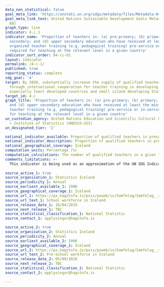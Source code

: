 ```yaml
---
data_non_statistical: false
goal_meta_link: 'https://unstats.un.org/sdgs/metadata/files/Metadata-04-0C-01.pdf '
goal_meta_link_text: United Nations Sustainable Development Goals Metadata (PDF 218
  KB)
graph_type: line
indicator: 4.c.1
indicator_name: 'Proportion of teachers in: (a) pre-primary; (b) primary; (c) lower
  secondary; and (d) upper secondary education who have received at least the minimum
  organized teacher training (e.g. pedagogical training) pre-service or in-service
  required for teaching at the relevant level in a given country'
indicator_sort_order: 04-cc-01
layout: indicator
permalink: /4-c-1/
published: true
reporting_status: complete
sdg_goal: '4'
target: By 2030, substantially increase the supply of qualified teachers, including
  through international cooperation for teacher training in developing countries,
  especially least developed countries and small island developing States
target_id: 4.c
graph_title: 'Proportion of teachers in: (a) pre-primary; (b) primary; (c) lower secondary;
  and (d) upper secondary education who have received at least the minimum organized
  teacher training (e.g. pedagogical training) pre-service or in-service required
  for teaching at the relevant level in a given country'
un_custodian_agency: United Nations Education and Scientific Cultural Organisation
  - Institute of Statistics (UNESCO-UIS)
un_designated_tier: '1'

national_indicator_available: Proportion of qualified teachers in preschool and compulsury school
national_indicator_description: Proportion of qualified teachers in preschool and compulsury school in Iceland
national_geographical_coverage: Iceland
computation_units: Percentage (%)
computation_calculations: The number of qualified teachers in a given level of education is expressed as a percentage of all (qualified and unqualified) teachers in that level of education.
comments_limitations: >-
  This indicator is being used as an approximation of the UN SDG Indicator. Where possible, we will work to identify or develop Icelandic data to meet the global indicator specification. This indicator has not been identified in collaboration with topic experts.
  
source_active_1: true
source_organisation_1: Statistics Iceland
source_periodicity_1: Annual
source_earliest_available_1: 1998
source_geographical_coverage_1: Iceland
source_url_1: https://px.hagstofa.is/pxis/pxweb/is/Samfelag/Samfelag__skolamal__2_grunnskolastig__1_gsStarfsfolk/SKO02301.px
source_url_text_1: School workforce in Iceland
source_release_date_1: 10/04/2019
source_next_release_1: TBC
source_statistical_classification_1: National Statistic
source_contact_1: upplysingar@hagstofa.is

source_active_2: true
source_organisation_2: Statistics Iceland
source_periodicity_2: Annual
source_earliest_available_2: 1998
source_geographical_coverage_2: Iceland
source_url_2: https://px.hagstofa.is/pxis/pxweb/is/Samfelag/Samfelag__skolamal__1_leikskolastig__1_lsStarfsfolk/SKO01301.px
source_url_text_2: Pre-School workforce in Iceland
source_release_date_2: 05/09/2018
source_next_release_2: TBC
source_statistical_classification_2: National Statistic
source_contact_2: upplysingar@hagstofa.is

---
```

